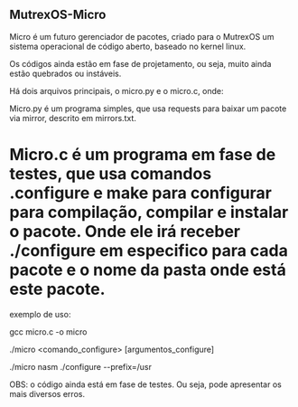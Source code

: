 ## MutrexOS-Micro

Micro é um futuro gerenciador de pacotes, criado para o MutrexOS um sistema operacional de código aberto, baseado no kernel linux.

Os códigos ainda estão em fase de projetamento, ou seja, muito ainda estão quebrados ou instáveis.

Há dois arquivos principais, o micro.py e o micro.c, onde:

Micro.py é um programa simples, que usa requests para baixar um pacote via mirror, descrito em mirrors.txt.


# Micro.c é um programa em fase de testes, que usa comandos .configure e make para configurar para compilação, compilar e instalar o pacote. Onde ele irá receber ./configure em especifico para cada pacote e o nome da pasta onde está este pacote.

exemplo de uso:

gcc micro.c -o micro

./micro <pasta> <comando_configure> [argumentos_configure]

./micro nasm ./configure --prefix=/usr

OBS: o código ainda está em fase de testes. Ou seja, pode apresentar os mais diversos erros.

